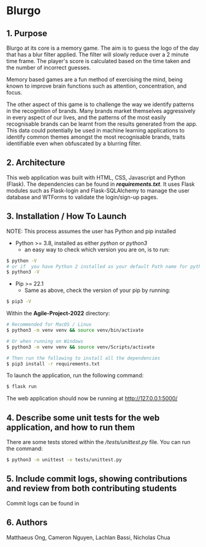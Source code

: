 # Blurgo

## 1. Purpose

Blurgo at its core is a memory game. The aim is to guess the logo of the day that has a blur filter applied. The filter will slowly reduce over a 2 minute time frame. The player's score is calculated based on the time taken and the number of incorrect guesses.

Memory based games are a fun method of exercising the mind, being known to improve brain functions such as attention, concentration, and focus.

The other aspect of this game is to challenge the way we identify patterns in the recognition of brands. Many brands market themselves aggressively in every aspect of our lives, and the patterns of the most easily recognisable brands can be learnt from the results generated from the app. This data could potentially be used in machine learning applications to identify common themes amongst the most recognisable brands, traits identifiable even when obfuscated by a blurring filter.

## 2. Architecture

This web application was built with HTML, CSS, Javascript and Python (Flask). The dependencies can be found in ***requirements.txt***. It uses Flask modules such as Flask-login and Flask-SQLAlchemy to manage the user database and WTForms to validate the login/sign-up pages.

## 3. Installation / How To Launch

NOTE: This process assumes the user has Python and pip installed

- Python >= 3.8, installed as either *python* or *python3*
  - an easy way to check which version you are on, is to run:

```sh
$ python -V
# or if  you have Python 2 installed as your default Path name for python, run python3 instead (we will be using python3 from now on)
$ python3 -V
```

- Pip >= 22.1
  - Same as above, check the version of your pip by running:

```sh
$ pip3 -V
```

Within the **Agile-Project-2022** directory:

```sh
# Recommended for MacOS / Linux
$ python3 -m venv venv && source venv/bin/activate

# Or when running on Windows
$ python3 -m venv venv && source venv/Scripts/activate

# Then run the following to install all the dependencies
$ pip3 install -r requirements.txt
```

To launch the application, run the following command:

```sh
$ flask run
```

The web application should now be running at http://127.0.0.1:5000/

## 4. Describe some unit tests for the web application, and how to run them

There are some tests stored within the */tests/unittest.py* file. 
You can run the command:

```sh
$ python3 -m unittest -v tests/unittest.py
```

## 5. Include commit logs, showing contributions and review from both contributing students
    
Commit logs can be found in 

## 6. Authors

Matthaeus Ong, Cameron Nguyen, Lachlan Bassi, Nicholas Chua